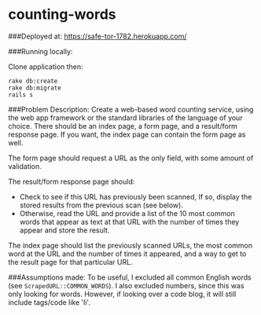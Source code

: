 # counting-words

###Deployed at:
https://safe-tor-1782.herokuapp.com/

###Running locally:

Clone application then:

    rake db:create
    rake db:migrate
    rails s

###Problem Description:
Create a web-based word counting service, using the web app framework or the standard libraries of the language of your choice.  There should be an index page, a form page, and a result/form response page. If you want, the index page can contain the form page as well.

The form page should request a URL as the only field, with some amount of validation.

The result/form response page should:
* Check to see if this URL has previously been scanned,  If so, display the stored results from the previous scan (see below).
* Otherwise, read the URL and provide a list of the 10 most common words that appear as text at that URL with the number of times they appear and store the result.

The index page should list the previously scanned URLs, the most common word at the URL and the number of times it appeared, and a way to get to the result page for that particular URL.

###Assumptions made:
To be useful, I excluded all common English words (see `ScrapedURL::COMMON_WORDS`). I also excluded numbers, since this was only looking for words. However, if looking over a code blog, it will still include tags/code like 'li'.

